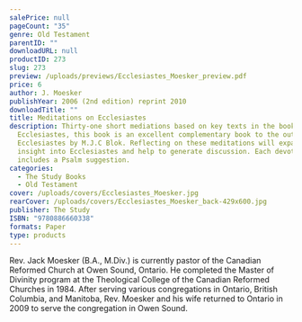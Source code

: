 ```yaml
---
salePrice: null
pageCount: "35"
genre: Old Testament
parentID: ""
downloadURL: null
productID: 273
slug: 273
preview: /uploads/previews/Ecclesiastes_Moesker_preview.pdf
price: 6
author: J. Moesker
publishYear: 2006 (2nd edition) reprint 2010
downloadTitle: ""
title: Meditations on Ecclesiastes
description: Thirty-one short mediations based on key texts in the book of
  Ecclesiastes, this book is an excellent complementary book to the outlines of
  Ecclesiastes by M.J.C Blok. Reflecting on these meditations will expand your
  insight into Ecclesiastes and help to generate discussion. Each devotional
  includes a Psalm suggestion.
categories:
  - The Study Books
  - Old Testament
cover: /uploads/covers/Ecclesiastes_Moesker.jpg
rearCover: /uploads/covers/Ecclesiastes_Moesker_back-429x600.jpg
publisher: The Study
ISBN: "9780886660338"
formats: Paper
type: products
---
```

Rev. Jack Moesker (B.A., M.Div.) is currently pastor of the Canadian Reformed Church at Owen Sound, Ontario. He completed the Master of Divinity program at the Theological College of the Canadian Reformed Churches in 1984. After serving various congregations in Ontario, British Columbia, and Manitoba, Rev. Moesker and his wife returned to Ontario in 2009 to serve the congregation in Owen Sound.